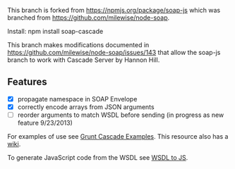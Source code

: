 This branch is forked from https://npmjs.org/package/soap-js which was branched from https://github.com/milewise/node-soap.

Install:  npm install soap-cascade

This branch makes modifications documented in https://github.com/milewise/node-soap/issues/143 that allow 
the soap-js branch to work with Cascade Server by Hannon Hill.

## Features
* [x] propagate namespace in SOAP Envelope
* [x] correctly encode arrays from JSON arguments
* [ ] reorder arguments to match WSDL before sending (in progress as new feature 9/23/2013)

For examples of use see [Grunt Cascade Examples](https://github.com/jraller/Grunt-Cascade-Examples). This 
resource also has a [wiki](https://github.com/jraller/Grunt-Cascade-Examples/wiki).

To generate JavaScript code from the WSDL see [WSDL to JS](https://github.com/jraller/WSDLtoJS).

